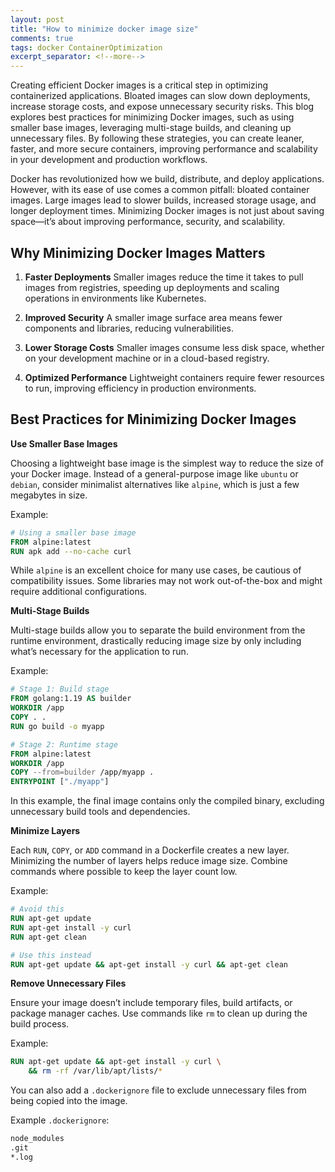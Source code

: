```yaml
---
layout: post
title: "How to minimize docker image size"
comments: true
tags: docker ContainerOptimization
excerpt_separator: <!--more-->
---
```


Creating efficient Docker images is a critical step in optimizing containerized applications. Bloated images can slow down deployments, increase storage costs, and expose unnecessary security risks. This blog explores best practices for minimizing Docker images, such as using smaller base images, leveraging multi-stage builds, and cleaning up unnecessary files. By following these strategies, you can create leaner, faster, and more secure containers, improving performance and scalability in your development and production workflows.
<!--more-->

Docker has revolutionized how we build, distribute, and deploy applications. However, with its ease of use comes a common pitfall: bloated container images. Large images lead to slower builds, increased storage usage, and longer deployment times. Minimizing Docker images is not just about saving space—it’s about improving performance, security, and scalability.

## Why Minimizing Docker Images Matters

1. **Faster Deployments**
Smaller images reduce the time it takes to pull images from registries, speeding up deployments and scaling operations in environments like Kubernetes.

2. **Improved Security**
A smaller image surface area means fewer components and libraries, reducing vulnerabilities.

3. **Lower Storage Costs**
Smaller images consume less disk space, whether on your development machine or in a cloud-based registry.

4. **Optimized Performance**
Lightweight containers require fewer resources to run, improving efficiency in production environments.

## Best Practices for Minimizing Docker Images

**Use Smaller Base Images** 

Choosing a lightweight base image is the simplest way to reduce the size of your Docker image. Instead of a general-purpose image like `ubuntu` or `debian`, consider minimalist alternatives like `alpine`, which is just a few megabytes in size.

Example:

```dockerfile
# Using a smaller base image
FROM alpine:latest
RUN apk add --no-cache curl
```

While `alpine` is an excellent choice for many use cases, be cautious of compatibility issues. Some libraries may not work out-of-the-box and might require additional configurations.

**Multi-Stage Builds** 

Multi-stage builds allow you to separate the build environment from the runtime environment, drastically reducing image size by only including what’s necessary for the application to run.

Example:

```dockerfile
# Stage 1: Build stage
FROM golang:1.19 AS builder
WORKDIR /app
COPY . .
RUN go build -o myapp

# Stage 2: Runtime stage
FROM alpine:latest
WORKDIR /app
COPY --from=builder /app/myapp .
ENTRYPOINT ["./myapp"]
```

In this example, the final image contains only the compiled binary, excluding unnecessary build tools and dependencies.

**Minimize Layers** 

Each `RUN`, `COPY`, or `ADD` command in a Dockerfile creates a new layer. Minimizing the number of layers helps reduce image size. Combine commands where possible to keep the layer count low.

Example:

```dockerfile
# Avoid this
RUN apt-get update
RUN apt-get install -y curl
RUN apt-get clean

# Use this instead
RUN apt-get update && apt-get install -y curl && apt-get clean
```

**Remove Unnecessary Files** 

Ensure your image doesn’t include temporary files, build artifacts, or package manager caches. Use commands like `rm` to clean up during the build process.

Example:

```dockerfile
RUN apt-get update && apt-get install -y curl \
    && rm -rf /var/lib/apt/lists/*
```

You can also add a `.dockerignore` file to exclude unnecessary files from being copied into the image.

Example `.dockerignore`:

```bash
node_modules
.git
*.log
```

